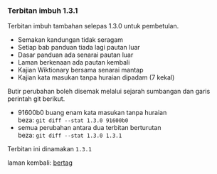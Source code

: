 ---
---

### Terbitan imbuh 1.3.1

Terbitan imbuh tambahan selepas 1.3.0 untuk pembetulan.

- Semakan kandungan tidak seragam
- Setiap bab panduan tiada lagi pautan luar
- Dasar panduan ada senarai pautan luar
- Laman berkenaan ada pautan kembali
- Kajian Wiktionary bersama senarai mantap
- Kajian kata masukan tanpa huraian dipadam (7 kekal)

Butir perubahan boleh disemak melalui sejarah sumbangan
dan garis perintah git berikut.

- 91600b0 buang enam kata masukan tanpa huraian  
beza: `git diff --stat 1.3.0 91600b0`
- semua perubahan antara dua terbitan berturutan  
beza: `git diff --stat 1.3.0 1.3.1`

Terbitan ini dinamakan `1.3.1`

laman kembali: [bertag][0]

  [0]: ../bertag.md
